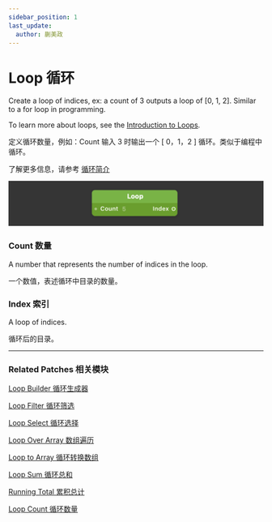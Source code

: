 ```yaml
---
sidebar_position: 1
last_update:
  author: 蒯美政
---
```


# Loop 循环

Create a loop of indices, ex: a count of 3 outputs a loop of [0, 1, 2]. Similar to a for loop in programming.

To learn more about loops, see the [Introduction to Loops](./../Concepts/Loop.md).

定义循环数量，例如：Count 输入 3 时输出一个 [ 0，1，2 ] 循环。类似于编程中循环。

了解更多信息，请参考 [循环简介](./../Concepts/Loop.md)

![Image](./../../../static/img/docs/Loops/loop.png)

### Count 数量

A number that represents the number of indices in the loop.

一个数值，表述循环中目录的数量。

### Index 索引

A loop of indices.

循环后的目录。

------

### Related Patches 相关模块

[Loop Builder 循环生成器](./Loop%20Builder.md)

[Loop Filter 循环筛选](./Loop%20Filter.md)

[Loop Select 循环选择](./Loop%20Select.md)

[Loop Over Array 数组遍历](./Loop%20Over%20Array.md)

[Loop to Array 循环转换数组](./Loop%20to%20Array.md)

[Loop Sum 循环总和](./Loop%20Sum.md)

[Running Total 累积总计](./Running%20Total.md)

[Loop Count 循环数量](./Loop%20Count.md)
